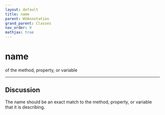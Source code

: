 ```yaml
---
layout: default
title: name
parent: WVAnnotation
grand_parent: Classes
nav_order: 9
mathjax: true
---
```


#  name

of the method, property, or variable


---

## Discussion

  The name should be an exact match to the method, property, or
  variable that it is describing.
  
